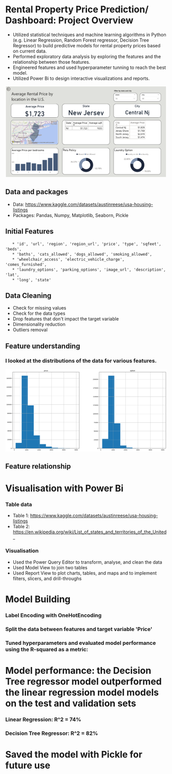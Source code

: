 # Rental Property Price Prediction/ Dashboard: Project Overview
*  Utilized statistical techniques and machine learning algorithms in Python (e.g. Linear Regression, Random Forest regressor, Decision Tree Regressor) to build predictive models for rental property prices based on current data.
* Performed exploratory data analysis by exploring the features and the relationship between those features.
* Engineered features and used hyperparameter tunning to reach the best model.
* Utilized Power Bi to design interactive visualizations and reports.





 ![Report Image](report_image.png)

## Data and packages
* Data: https://www.kaggle.com/datasets/austinreese/usa-housing-listings
* Packages: Pandas, Numpy, Matplotlib, Seaborn, Pickle

## Initial Features
       * 'id', 'url', 'region', 'region_url', 'price', 'type', 'sqfeet', 'beds',
       * 'baths', 'cats_allowed', 'dogs_allowed', 'smoking_allowed',
       * 'wheelchair_access', 'electric_vehicle_charge', 'comes_furnished',
       * 'laundry_options', 'parking_options', 'image_url', 'description', 'lat',
       * 'long', 'state'
       
 ## Data Cleaning
 * Check for missing values
 * Check for the data types
 * Drop features that don't impact the target variable
 * Dimensionality reduction
 * Outliers removal
 

## Feature understanding
### I looked at the distributions of the data for various features.

  ![Sqfeet Distribution](sqfeet_distribution.png)

  
  
## Feature relationship
# Visualisation with Power Bi
### Table data
* Table 1: https://www.kaggle.com/datasets/austinreese/usa-housing-listings
* Table 2: https://en.wikipedia.org/wiki/List_of_states_and_territories_of_the_United_
### Visualisation
* Used the Power Query Editor to transform, analyse, and clean the data
* Used Model View to join two tables
* Used Report View to plot charts, tables, and maps and to implement filters, slicers, and drill-throughs 
  
 
 # Model Building
 ### Label Encoding with OneHotEncoding
 ### Split the data between features and target variable 'Price'
 ### Tuned hyperparameters and evaluated model performance using the R-squared as a metric:
 
 
 # Model performance: the Decision Tree regressor model outperformed the linear regression model models on the test and validation sets
 ### Linear Regression:  R^2 = 74%
 ### Decision Tree Regressor: R^2 = 82%
 
 
 # Saved the model with Pickle for future use
